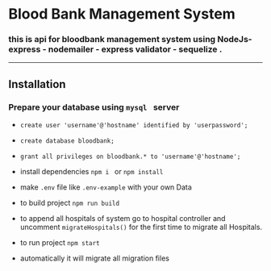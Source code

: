 # Blood Bank Management System

### this is api for bloodbank management system using NodeJs- express - nodemailer - express validator - sequelize .

---

## Installation

### <strong>Prepare your database using `mysql ` server</strong>

- `create user 'username'@'hostname' identified by 'userpassword';`

- `create database bloodbank;`

- `grant all privileges on bloodbank.* to 'username'@'hostname';`

* install dependencies `npm i ` or `npm install`

* make `.env` file like `.env-example` with your own Data

* to build project `npm run build`

* to append all hospitals of system go to hospital controller and uncomment `migrateHospitals()` for the first time to migrate all Hospitals.

* to run project `npm start`

* automatically it will migrate all migration files
